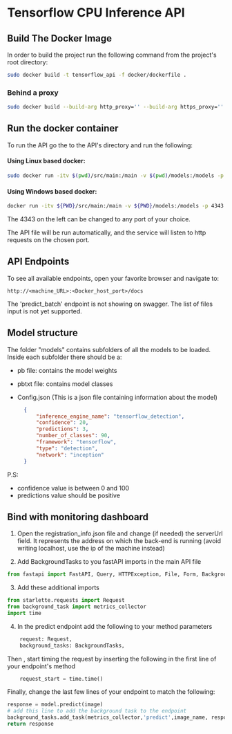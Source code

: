 # Tensorflow CPU Inference API

## Build The Docker Image

In order to build the project run the following command from the project's root directory:    

```sh
sudo docker build -t tensorflow_api -f docker/dockerfile .
```

### Behind a proxy

```sh
sudo docker build --build-arg http_proxy='' --build-arg https_proxy='' -t tensorflow_api -f ./docker/dockerfile .
```

## Run the docker container

To run the API go the to the API's directory and run the following:

#### Using Linux based docker:

```sh
sudo docker run -itv $(pwd)/src/main:/main -v $(pwd)/models:/models -p 4343:4343 tensorflow_api
```

#### Using Windows based docker:

```sh
docker run -itv ${PWD}/src/main:/main -v ${PWD}/models:/models -p 4343:4343 tensorflow_api
```

The 4343 on the left can be changed to any port of your choice.

The API file will be run automatically, and the service will listen to http requests on the chosen port.

## API Endpoints

To see all available endpoints, open your favorite browser and navigate to:

```
http://<machine_URL>:<Docker_host_port>/docs
```
The 'predict_batch' endpoint is not showing on swagger. The list of files input is not yet supported.

## Model structure

The folder "models" contains subfolders of all the models to be loaded.
Inside each subfolder there should be a:

- pb file: contains the model weights

- pbtxt file: contains model classes

- Config.json (This is a json file containing information about the model)

  ```json
    {
        "inference_engine_name": "tensorflow_detection",
        "confidence": 20,
        "predictions": 3,
        "number_of_classes": 90,
        "framework": "tensorflow",
        "type": "detection",
        "network": "inception"
    }
  ```
P.S:
- confidence value is between 0 and 100
- predictions value should be positive


## Bind with monitoring dashboard

1) Open the registration_info.json file and change (if needed) the serverUrl field. It represents the address on which the back-end is running (avoid writing localhost, use the ip of the machine instead)

2) Add BackgroundTasks to you fastAPI imports in the main API file

```python
from fastapi import FastAPI, Query, HTTPException, File, Form, BackgroundTasks
```

3) Add these additional imports

```python
from starlette.requests import Request
from background_task import metrics_collector
import time
```

4) In the predict endpoint add the following to your method parameters

```python
    request: Request,
    background_tasks: BackgroundTasks,
```

Then , start timing the request by inserting the following in the first line of your endpoint's method

```python
    request_start = time.time() 
```

Finally, change the last few lines of your endpoint to match the following:

```python
response = model.predict(image)
# add this line to add the background task to the endpoint
background_tasks.add_task(metrics_collector,'predict',image_name, response, request, request_start)
return response
```

